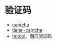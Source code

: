 # 验证码

* [captcha](https://github.com/anji-plus/captcha)
* [tianai-captcha](https://github.com/dromara/tianai-captcha)
* [hutool](https://doc.hutool.cn/pages/captcha/#%E4%BB%8B%E7%BB%8D)。图形验证码
